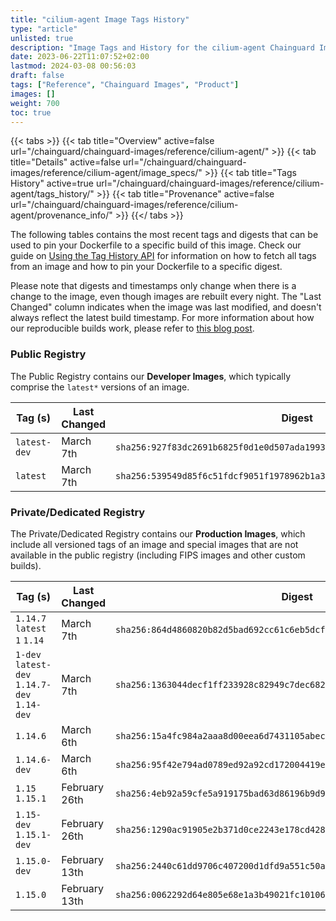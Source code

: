 ```yaml
---
title: "cilium-agent Image Tags History"
type: "article"
unlisted: true
description: "Image Tags and History for the cilium-agent Chainguard Image"
date: 2023-06-22T11:07:52+02:00
lastmod: 2024-03-08 00:56:03
draft: false
tags: ["Reference", "Chainguard Images", "Product"]
images: []
weight: 700
toc: true
---
```


{{< tabs >}}
{{< tab title="Overview" active=false url="/chainguard/chainguard-images/reference/cilium-agent/" >}}
{{< tab title="Details" active=false url="/chainguard/chainguard-images/reference/cilium-agent/image_specs/" >}}
{{< tab title="Tags History" active=true url="/chainguard/chainguard-images/reference/cilium-agent/tags_history/" >}}
{{< tab title="Provenance" active=false url="/chainguard/chainguard-images/reference/cilium-agent/provenance_info/" >}}
{{</ tabs >}}

The following tables contains the most recent tags and digests that can be used to pin your Dockerfile to a specific build of this image. Check our guide on [Using the Tag History API](/chainguard/chainguard-images/using-the-tag-history-api/) for information on how to fetch all tags from an image and how to pin your Dockerfile to a specific digest.

Please note that digests and timestamps only change when there is a change to the image, even though images are rebuilt every night. The "Last Changed" column indicates when the image was last modified, and doesn't always reflect the latest build timestamp. For more information about how our reproducible builds work, please refer to [this blog post](https://www.chainguard.dev/unchained/reproducing-chainguards-reproducible-image-builds).

### Public Registry
The Public Registry contains our **Developer Images**, which typically comprise the `latest*` versions of an image.

| Tag (s)       | Last Changed | Digest                                                                    |
|---------------|--------------|---------------------------------------------------------------------------|
|  `latest-dev` | March 7th    | `sha256:927f83dc2691b6825f0d1e0d507ada199353f1a7d462d759c2c861790ae38dd6` |
|  `latest`     | March 7th    | `sha256:539549d85f6c51fdcf9051f1978962b1a341edbaf65ebe15c886dd05f447f10f` |


### Private/Dedicated Registry
The Private/Dedicated Registry contains our **Production Images**, which include all versioned tags of an image and special images that are not available in the public registry (including FIPS images and other custom builds).

| Tag (s)                                       | Last Changed  | Digest                                                                    |
|-----------------------------------------------|---------------|---------------------------------------------------------------------------|
|  `1.14.7` `latest` `1` `1.14`                 | March 7th     | `sha256:864d4860820b82d5bad692cc61c6eb5dcfb3052912b4467891c29ae62e578865` |
|  `1-dev` `latest-dev` `1.14.7-dev` `1.14-dev` | March 7th     | `sha256:1363044decf1ff233928c82949c7dec682499ffc4d4a31f57238bbeb55b684c4` |
|  `1.14.6`                                     | March 6th     | `sha256:15a4fc984a2aaa8d00eea6d7431105abec46856e9c4fdc149f98230dce688eb8` |
|  `1.14.6-dev`                                 | March 6th     | `sha256:95f42e794ad0789ed92a92cd172004419ef5a1fea06b9a84485de289cca18bf5` |
|  `1.15` `1.15.1`                              | February 26th | `sha256:4eb92a59cfe5a919175bad63d86196b9d929c1b9a6db5ba07ef91b06de3902fa` |
|  `1.15-dev` `1.15.1-dev`                      | February 26th | `sha256:1290ac91905e2b371d0ce2243e178cd428f020cf4a346db88e0c0f69cde44087` |
|  `1.15.0-dev`                                 | February 13th | `sha256:2440c61dd9706c407200d1dfd9a551c50a12f8bd4317f623caf300ca9c13e645` |
|  `1.15.0`                                     | February 13th | `sha256:0062292d64e805e68e1a3b49021fc101067a204c9369745fb43402799249845c` |

